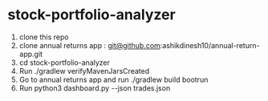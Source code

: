 # stock-portfolio-analyzer

1. clone this repo
2. clone annual returns app : git@github.com:ashikdinesh10/annual-return-app.git
3. cd stock-portfolio-analyzer
4. Run ./gradlew verifyMavenJarsCreated
5. Go to annual returns app and run ./gradlew build bootrun
6. Run python3 dashboard.py --json trades.json
